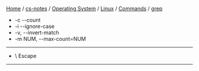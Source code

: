 [Home](https://mengxianbin.github.io) /
[cs-notes](https://mengxianbin.github.io/cs-notes/site) /
[Operating System](https://mengxianbin.github.io/cs-notes/site/Operating%20System) /
[Linux](https://mengxianbin.github.io/cs-notes/site/Operating%20System/Linux) /
[Commands](https://mengxianbin.github.io/cs-notes/site/Operating%20System/Linux/Commands) /
[grep](https://mengxianbin.github.io/cs-notes/site/Operating%20System/Linux/Commands/grep)

* -c --count
* -i --ignore-case
* -v, --invert-match
* -m NUM, --max-count=NUM

---

* \\ Escape

---
